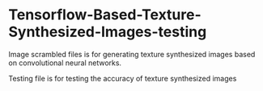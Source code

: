 # Tensorflow-Based-Texture-Synthesized-Images-testing
Image scrambled files is for generating texture synthesized images based on convolutional neural networks. 

Testing file is for testing the accuracy of texture synthesized images
